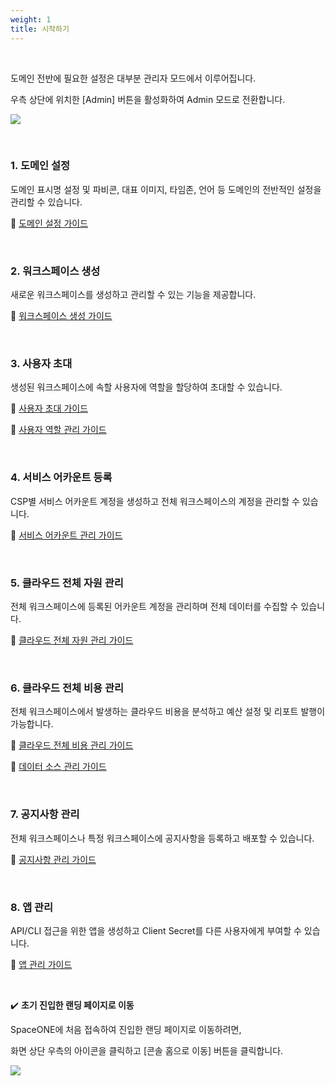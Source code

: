```yaml
---
weight: 1
title: 시작하기
---
```


<br>

도메인 전반에 필요한 설정은 대부분 관리자 모드에서 이루어집니다.

우측 상단에 위치한 \[Admin] 버튼을 활성화하여 Admin 모드로 전환합니다.

![](/guides/admin/admin_mode/admin-mode-01-ko.png)

<br>

### 1. 도메인 설정

도메인 표시명 설정 및 파비콘, 대표 이미지, 타임존, 언어 등 도메인의 전반적인 설정을 관리할 수 있습니다.

📌 [도메인 설정 가이드](https://cloudforet.io/ko/docs/guides/admin-mode/domain-settings/)

<br>

### 2. 워크스페이스 생성

새로운 워크스페이스를 생성하고 관리할 수 있는 기능을 제공합니다.

📌 [워크스페이스 생성 가이드](https://cloudforet.io/ko/docs/guides/admin-mode/workspaces/)

<br>

### 3. 사용자 초대

생성된 워크스페이스에 속할 사용자에 역할을 할당하여 초대할 수 있습니다.

📌 [사용자 초대 가이드](https://cloudforet.io/ko/docs/guides/admin-mode/user/)

📌 [사용자 역할 관리 가이드](https://cloudforet.io/ko/docs/guides/admin-mode/role/)

<br>

### 4. 서비스 어카운트 등록

CSP별 서비스 어카운트 계정을 생성하고 전체 워크스페이스의 계정을 관리할 수 있습니다.

📌 [서비스 어카운트 관리 가이드](https://cloudforet.io/ko/docs/guides/admin-mode/service-account/)

<br>

### 5. 클라우드 전체 자원 관리

전체 워크스페이스에 등록된 어카운트 계정을 관리하며 전체 데이터를 수집할 수 있습니다.

📌 [클라우드 전체 자원 관리 가이드](https://cloudforet.io/ko/docs/guides/admin-mode/asset-inventory/)

<br>

### 6. 클라우드 전체 비용 관리

전체 워크스페이스에서 발생하는 클라우드 비용을 분석하고 예산 설정 및 리포트 발행이 가능합니다.

📌 [클라우드 전체 비용 관리 가이드](https://cloudforet.io/ko/docs/guides/admin-mode/cost-explorer/)

📌 [데이터 소스 관리 가이드](https://cloudforet.io/ko/docs/guides/admin-mode/data-sources/)

<br>

### 7. 공지사항 관리

전체 워크스페이스나 특정 워크스페이스에 공지사항을 등록하고 배포할 수 있습니다.

📌 [공지사항 관리 가이드](https://cloudforet.io/ko/docs/guides/admin-mode/notice/)

<br>

### 8. 앱 관리

API/CLI 접근을 위한 앱을 생성하고 Client Secret를 다른 사용자에게 부여할 수 있습니다.

📌 [앱 관리 가이드](https://cloudforet.io/ko/docs/guides/admin-mode/app/)

<br>

✔️ **초기 진입한 랜딩 페이지로 이동**

SpaceONE에 처음 접속하여 진입한 랜딩 페이지로 이동하려면, 

화면 상단 우측의 아이콘을 클릭하고 \[콘솔 홈으로 이동] 버튼을 클릭합니다.

![](/guides/admin/admin_mode/console-home-btn.png)
